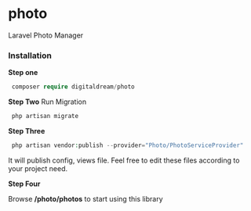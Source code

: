 # photo 
Laravel Photo Manager
### Installation
**Step one**
```php
 composer require digitaldream/photo
```
**Step Two**
Run Migration
```php
 php artisan migrate
```
**Step Three**
```php
 php artisan vendor:publish --provider="Photo/PhotoServiceProvider"
```

It will publish config, views file. Feel free to edit these files according to your project need.

**Step Four**

Browse **/photo/photos** to start using this library
